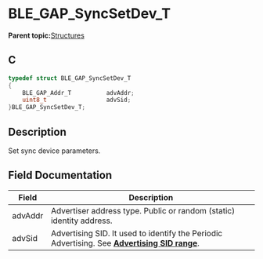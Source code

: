 # BLE\_GAP\_SyncSetDev\_T

**Parent topic:**[Structures](GUID-230368B0-FB2A-4967-A471-691387B35A9E.md)

## C

```c
typedef struct BLE_GAP_SyncSetDev_T
{
    BLE_GAP_Addr_T          advAddr;
    uint8_t                 advSid;
}BLE_GAP_SyncSetDev_T;
```

## Description

Set sync device parameters.

## Field Documentation

|Field|Description|
|-----|-----------|
|advAddr|Advertiser address type. Public or random \(static\) identity address.|
|advSid|Advertising SID. It used to identify the Periodic Advertising. See **[Advertising SID range](GUID-75159796-FD3E-4289-9B54-EFC225A21F07.md)**.|


